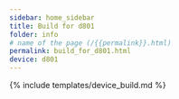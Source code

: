 ```yaml
---
sidebar: home_sidebar
title: Build for d801
folder: info
# name of the page (/{{permalink}}.html)
permalink: build_for_d801.html
device: d801
---
```

{% include templates/device_build.md %}

